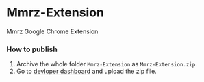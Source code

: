 # Mmrz-Extension
Mmrz Google Chrome Extension



### How to publish

1. Archive the whole folder `Mmrz-Extension` as `Mmrz-Extension.zip`.
2. Go to [devloper dashboard](https://chrome.google.com/webstore/developer/dashboard/) and upload the zip file.

